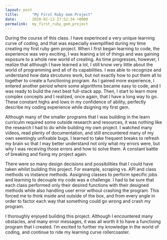 ```yaml
---
layout: post
title:      "My First Ruby Gem Project"
date:       2020-02-13 17:52:34 +0000
permalink:  my_first_ruby_gem_project
---
```



During the course of this class. I have experinced a very unique learning curve of coding, and that was especially exemplified during my time creating my first ruby gem project. When I first began learning to code, the experience was very exciting, I was leaning a lot of things and was gaining exposure to a whole new world of creating. As time progresses, however, I  realize that although I have learned a lot, I still know very little about the world of programming and all of its capabilities. I was able to recognize and understand how data strcutures work, but not exactly how to put them all to together to create a functioning program. As I gained more experience, I entered another period where some algorithms became easy to code, and I was ready to build the next best full-stack app. Then, I start to learn more complex concepts and I realized, once again, that I have a long way to go. These constant highs and lows in my confidence of ability, perfectly describe my coding experience while dsigning my first gem. 

Although many of the smaller programs that I was building in the learn curriculm required some outside research and resources, it was nothing like the research I had to do while building my own project. I watched many videos, read plenty of documentation, and still encountered many of my own seemingly unfixable bugs. I learned to take frequent breaks to refresh my brain so that I may better understand not only what my errors were, but why I was receiving those errors and how to solve them. A constant battle of breaking and fixing my project again.

There were so many design decisions and possibilities that I could have taken whilst building this project. For example, scraping vs. API and class methods vs instance methods. Assigning classes to perform specific jobs and learning to decouple my code was a challenge. I had to be sure that each class performed only their desired functions with their designed methods while also handling user error without crashing the program.  This forced me to think inside and outside of the box, and from every angle in order to factor each way that something could go wrong and crash my program. 

I thoroughly enjoyed building this project. Although I encountered many obstacles, and many error messages, it was all worth it to have a functioing program that I created. I’m excited to further my knowledge in the world of coding, and continue to ride my learning curve rollercoaster. 
